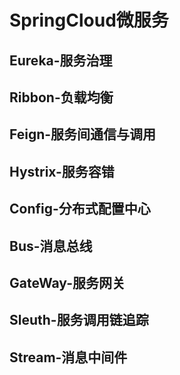 # SpringCloud微服务

## Eureka-服务治理







## Ribbon-负载均衡





## Feign-服务间通信与调用







## Hystrix-服务容错







## Config-分布式配置中心







## Bus-消息总线





## GateWay-服务网关





## Sleuth-服务调用链追踪









## Stream-消息中间件




